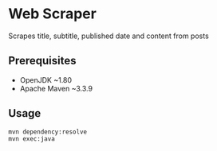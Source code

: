 # Web Scraper

Scrapes title, subtitle, published date and content from posts

## Prerequisites
- OpenJDK ~1.80
- Apache Maven ~3.3.9

## Usage
```shell
mvn dependency:resolve
mvn exec:java
```
